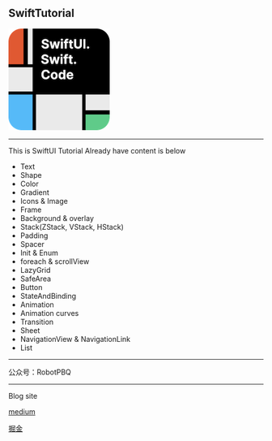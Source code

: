 ## SwiftTutorial

![](icon.png) 



-----

This is SwiftUI Tutorial
Already have content is below

* Text
* Shape
* Color
* Gradient
* Icons & Image
* Frame
* Background & overlay
* Stack(ZStack, VStack, HStack)
* Padding
* Spacer
* Init & Enum
* foreach & scrollView
* LazyGrid
* SafeArea
* Button
* StateAndBinding
* Animation
* Animation curves
* Transition
* Sheet
* NavigationView & NavigationLink
* List
--------------

公众号：RobotPBQ

----

Blog site

[medium](https://medium.com/@karepbq)

[掘金](https://juejin.cn/user/694547078978184/posts)





